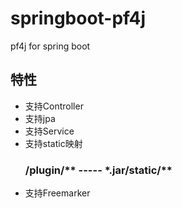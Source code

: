 # springboot-pf4j

pf4j for spring boot 

## 特性

- 支持Controller
- 支持jpa
- 支持Service
- 支持static映射
  <h3>/plugin/** ----- *.jar/static/**</h3>
- 支持Freemarker
